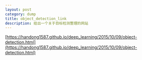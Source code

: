 ```yaml
---
layout: post
category: dump
title: object_detection_link
description: 给出一个关于目标检测整理的网站
---
```


[https://handong1587.github.io/deep_learning/2015/10/09/object-detection.html](https://handong1587.github.io/deep_learning/2015/10/09/object-detection.html)